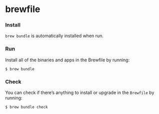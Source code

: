 # brewfile

### Install

`brew bundle` is automatically installed when run.

### Run

Install all of the binaries and apps in the Brewfile by running:

    $ brew bundle

### Check

You can check if there’s anything to install or upgrade in the `Brewfile` by running:

    $ brew bundle check
